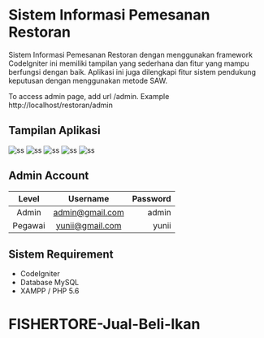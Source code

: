 # Sistem Informasi Pemesanan Restoran
Sistem Informasi Pemesanan Restoran dengan menggunakan framework CodeIgniter ini memiliki tampilan yang sederhana dan fitur yang mampu berfungsi dengan baik. Aplikasi ini juga dilengkapi fitur sistem pendukung keputusan dengan menggunakan metode SAW.

To access admin page, add url /admin. Example http://localhost/restoran/admin

## Tampilan Aplikasi
![ss](assets/ss1.png)
![ss](assets/ss2.png)
![ss](assets/ss3.png)
![ss](assets/ss4.png)
![ss](assets/ss5.png)

## Admin Account
|  Level  |      Username     | Password |
|:-------:|:-----------------:|---------:|
| Admin   |  admin@gmail.com  | admin    |
| Pegawai |  yunii@gmail.com  | yunii    |

## Sistem Requirement
- CodeIgniter
- Database MySQL
- XAMPP / PHP 5.6
# FISHERTORE-Jual-Beli-Ikan
